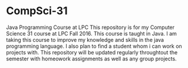 # CompSci-31
Java Programming Course at LPC
This repository is for my Computer Science 31 course at LPC Fall 2016. 
This course is taught in Java. I am taking this course to improve my knowledge and skills in the java programming language.
I also plan to find a student whom i can work on projects with. 
This repository will be updated regularly throughtout the semester with homeowork assignments as well as any group projects.
